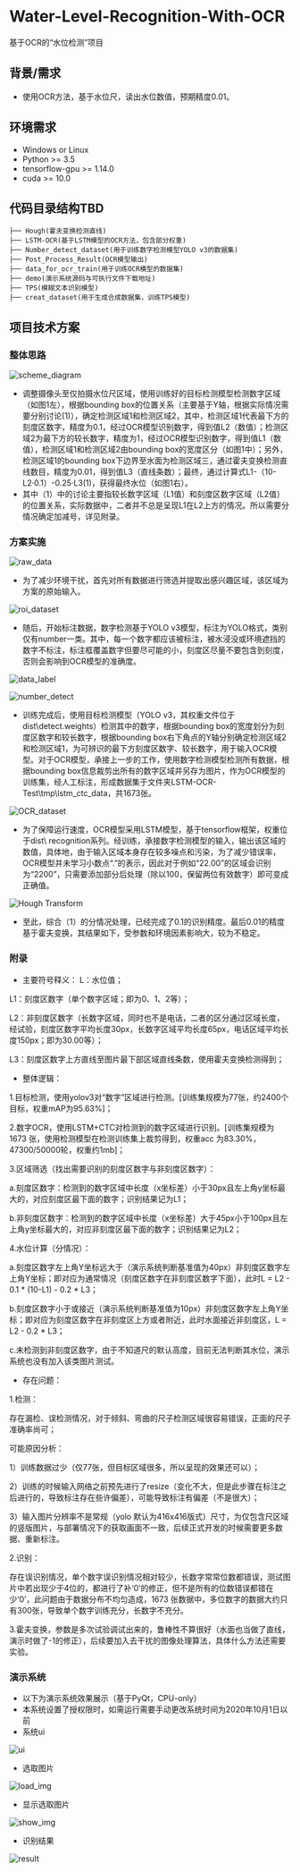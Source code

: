# Water-Level-Recognition-With-OCR
基于OCR的“水位检测”项目
## 背景/需求
- 使用OCR方法，基于水位尺，读出水位数值，预期精度0.01。
## 环境需求
-   Windows or Linux
-   Python >= 3.5
-   tensorflow-gpu >= 1.14.0
-   cuda >= 10.0

## 代码目录结构TBD
```
├── Hough(霍夫变换检测直线)
├── LSTM-OCR(基于LSTM模型的OCR方法，包含部分权重)
├── Number_detect_dataset(用于训练数字检测模型YOLO v3的数据集)
├── Post_Process_Result(OCR模型输出)
├── data_for_ocr_train(用于训练OCR模型的数据集)
├── demo(演示系统源码与可执行文件下载地址)
├── TPS(模糊文本识别模型)
├── creat_dataset(用于生成合成数据集，训练TPS模型)
```
## 项目技术方案
### 整体思路

![scheme_diagram](https://github.com/GaoKangYu/Water-Level-Recognition-With-OCR/blob/main/readme_fig/scheme_diagram.png)

- 调整摄像头至仅拍摄水位尺区域，使用训练好的目标检测模型检测数字区域（如图1左），根据bounding box的位置关系（主要基于Y轴，根据实际情况需要分别讨论(1)），确定检测区域1和检测区域2，其中，检测区域1代表最下方的刻度区数字，精度为0.1，经过OCR模型识别数字，得到值L2（数值）；检测区域2为最下方的较长数字，精度为1，经过OCR模型识别数字，得到值L1（数值），检测区域1和检测区域2由bounding box的宽度区分（如图1中）；另外，检测区域1的bounding box下边界至水面为检测区域三，通过霍夫变换检测直线数目，精度为0.01，得到值L3（直线条数）；最终，通过计算式L1-（10-L2·0.1）-0.25·L3(1)，获得最终水位（如图1右）。
- 其中（1）中的讨论主要指较长数字区域（L1值）和刻度区数字区域（L2值）的位置关系，实际数据中，二者并不总是呈现L1在L2上方的情况。所以需要分情况确定加减号，详见附录。

### 方案实施

![raw_data](https://github.com/GaoKangYu/Water-Level-Recognition-With-OCR/blob/main/readme_fig/raw_data.png)

- 为了减少环境干扰，首先对所有数据进行筛选并提取出感兴趣区域，该区域为方案的原始输入。

![roi_dataset](https://github.com/GaoKangYu/Water-Level-Recognition-With-OCR/blob/main/readme_fig/roi_dataset.png)

- 随后，开始标注数据，数字检测基于YOLO v3模型，标注为YOLO格式，类别仅有number一类。其中，每一个数字都应该被标注，被水浸没或环境遮挡的数字不标注，标注框覆盖数字但要尽可能的小，刻度区尽量不要包含到刻度，否则会影响到OCR模型的准确度。

![data_label](https://github.com/GaoKangYu/Water-Level-Recognition-With-OCR/blob/main/readme_fig/data_label.png)

![number_detect](https://github.com/GaoKangYu/Water-Level-Recognition-With-OCR/blob/main/readme_fig/number_detect.png)

- 训练完成后，使用目标检测模型（YOLO v3，其权重文件位于dist\detect.weights）检测其中的数字，根据bounding box的宽度划分为刻度区数字和较长数字，根据bounding box右下角点的Y轴分别确定检测区域2和检测区域1，为可辨识的最下方刻度区数字、较长数字，用于输入OCR模型。对于OCR模型，承接上一步的工作，使用数字检测模型检测所有数据，根据bounding box信息裁剪出所有的数字区域并另存为图片，作为OCR模型的训练集，经人工标注，形成数据集于文件夹LSTM-OCR-Test\tmp\lstm_ctc_data，共1673张。

![OCR_dataset](https://github.com/GaoKangYu/Water-Level-Recognition-With-OCR/blob/main/readme_fig/OCR_dataset.png)

- 为了保障运行速度，OCR模型采用LSTM模型，基于tensorflow框架，权重位于dist\ recognition系列。经训练，承接数字检测模型的输入，输出该区域的数值，具体地，由于输入区域本身存在较多噪点和污染，为了减少错误率，OCR模型并未学习小数点“.”的表示，因此对于例如“22.00”的区域会识别为“2200”，只需要添加部分后处理（除以100，保留两位有效数字）即可变成正确值。

![Hough Transform](https://github.com/GaoKangYu/Water-Level-Recognition-With-OCR/blob/main/readme_fig/Hough_Transform.png)

- 至此，综合（1）的分情况处理，已经完成了0.1的识别精度。最后0.01的精度基于霍夫变换，其结果如下，受参数和环境因素影响大，较为不稳定。

### 附录

- 主要符号释义：
L：水位值；

L1：刻度区数字（单个数字区域；即为0、1、2等）；

L2：非刻度区数字（长数字区域，同时也不是电话，二者的区分通过区域长度，经试验，刻度区数字平均长度30px，长数字区域平均长度65px，电话区域平均长度150px；即为30.00等）；

L3：刻度区数字上方直线至图片最下部区域直线条数，使用霍夫变换检测得到；

- 整体逻辑：

1.目标检测，使用yolov3对“数字”区域进行检测。[训练集规模为77张，约2400个目标，权重mAP为95.63%]；

2.数字OCR，使用LSTM+CTC对检测到的数字区域进行识别。[训练集规模为1673 张，使用检测模型在检测训练集上裁剪得到，权重acc 为83.30%，47300/50000轮，权重约1mb]；

3.区域筛选（找出需要识别的刻度区数字与非刻度区数字）：

a.刻度区数字：检测到的数字区域中长度（x坐标差）小于30px且左上角y坐标最大的，对应刻度区最下面的数字；识别结果记为L1；

b.非刻度区数字：检测到的数字区域中长度（x坐标差）大于45px小于100px且左上角y坐标最大的，对应非刻度区最下面的数字；识别结果记为L2；

4.水位计算（分情况）：

a.刻度区数字左上角Y坐标远大于（演示系统判断基准值为40px）非刻度区数字左上角Y坐标；即对应为通常情况（刻度区数字在非刻度区数字下面），此时L = L2 - 0.1 * (10-L1) - 0.2 * L3；

b.刻度区数字小于或接近（演示系统判断基准值为10px）非刻度区数字左上角Y坐标；即对应为刻度区数字在非刻度区上方或者附近，此时水面接近非刻度区，L = L2 - 0.2 * L3；

c.未检测到非刻度区数字，由于不知道尺的默认高度，目前无法判断其水位，演示系统也没有加入该类图片测试。

- 存在问题：

1.检测：

存在漏检、误检测情况，对于倾斜、弯曲的尺子检测区域很容易错误，正面的尺子准确率尚可；

可能原因分析：

1）训练数据过少（仅77张，但目标区域很多，所以呈现的效果还可以）；

2）训练的时候输入网络之前预先进行了resize（变化不大，但是此步骤在标注之后进行的，导致标注存在些许偏差），可能导致标注有偏差（不是很大）；

3）输入图片分辨率不是常规（yolo 默认为416x416版式）尺寸，为仅包含尺区域的竖版图片，与部署情况下的获取画面不一致，后续正式开发的时候需要更多数据、重新标注。

2.识别：

存在误识别情况，单个数字误识别情况相对较少，长数字常常位数都错误，测试图片中若出现少于4位的，都进行了补‘0’的修正，但不是所有的位数错误都错在少‘0’，此问题由于数据分布不均匀造成，1673 张数据中，多位数字的数据大约只有300张，导致单个数字训练充分，长数字不充分。

3.霍夫变换，参数是多次试验调试出来的，鲁棒性不算很好（水面也当做了直线，演示时做了-1的修正），后续要加入去干扰的图像处理算法，具体什么方法还需要实验。

### 演示系统
- 以下为演示系统效果展示（基于PyQt，CPU-only）
- 本系统设置了授权限时，如需运行需要手动更改系统时间为2020年10月1日以前
- 系统ui

![ui](https://github.com/GaoKangYu/Water-Level-Recognition-With-OCR/blob/main/readme_fig/ui.png)

- 选取图片

![load_img](https://github.com/GaoKangYu/Water-Level-Recognition-With-OCR/blob/main/readme_fig/load_img.png)

- 显示选取图片

![show_img](https://github.com/GaoKangYu/Water-Level-Recognition-With-OCR/blob/main/readme_fig/show_img.png)

- 识别结果

![result](https://github.com/GaoKangYu/Water-Level-Recognition-With-OCR/blob/main/readme_fig/result.png)

